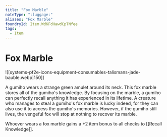 ```yaml
---
title: "Fox Marble"
noteType: ":luggage:"
aliases: "Fox Marble"
foundryId: Item.WdKFdHawdCpTNfee
tags:
  - Item
---
```


# Fox Marble
![[systems-pf2e-icons-equipment-consumables-talismans-jade-bauble.webp|150]]

A gumiho wears a strange green amulet around its neck. This fox marble stores all of the gumiho's knowledge. By focusing on the marble, a gumiho can perfectly recall anything it has experienced in its lifetime. A creature who manages to steal a gumiho's fox marble is lucky indeed, for they can also use it to access the gumiho's memories. However, if the gumiho still lives, the vengeful fox will stop at nothing to recover its marble.

Whoever wears a fox marble gains a +2 item bonus to all checks to [[Recall Knowledge]].
